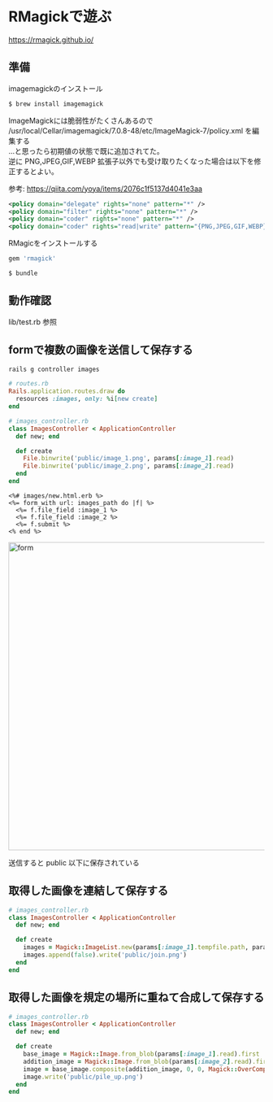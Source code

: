 # RMagickで遊ぶ

https://rmagick.github.io/

## 準備

imagemagickのインストール

```sh
$ brew install imagemagick
```

ImageMagickには脆弱性がたくさんあるので  
/usr/local/Cellar/imagemagick/7.0.8-48/etc/ImageMagick-7/policy.xml を編集する  
...と思ったら初期値の状態で既に追加されてた。  
逆に PNG,JPEG,GIF,WEBP 拡張子以外でも受け取りたくなった場合は以下を修正するとよい。

参考: https://qiita.com/yoya/items/2076c1f5137d4041e3aa

```xml
<policy domain="delegate" rights="none" pattern="*" />
<policy domain="filter" rights="none" pattern="*" />
<policy domain="coder" rights="none" pattern="*" />
<policy domain="coder" rights="read|write" pattern="{PNG,JPEG,GIF,WEBP}" />
```

RMagicをインストールする

```rb
gem 'rmagick'
```
```sh
$ bundle
```

## 動作確認

lib/test.rb 参照

## formで複数の画像を送信して保存する

```sh
rails g controller images
```

```rb
# routes.rb
Rails.application.routes.draw do
  resources :images, only: %i[new create]
end
```

```rb
# images_controller.rb
class ImagesController < ApplicationController
  def new; end

  def create
    File.binwrite('public/image_1.png', params[:image_1].read)
    File.binwrite('public/image_2.png', params[:image_2].read)
  end
end
```

```erb
<%# images/new.html.erb %>
<%= form_with url: images_path do |f| %>
  <%= f.file_field :image_1 %>
  <%= f.file_field :image_2 %>
  <%= f.submit %>
<% end %>
```

<img width="606" alt="form" src="https://user-images.githubusercontent.com/38872854/59412660-e252e500-8df8-11e9-8110-9959b4536d09.png">

送信すると public 以下に保存されている

## 取得した画像を連結して保存する

```rb
# images_controller.rb
class ImagesController < ApplicationController
  def new; end

  def create
    images = Magick::ImageList.new(params[:image_1].tempfile.path, params[:image_2].tempfile.path)
    images.append(false).write('public/join.png')
  end
end
```

## 取得した画像を規定の場所に重ねて合成して保存する
```rb
# images_controller.rb
class ImagesController < ApplicationController
  def new; end

  def create
    base_image = Magick::Image.from_blob(params[:image_1].read).first
    addition_image = Magick::Image.from_blob(params[:image_2].read).first
    image = base_image.composite(addition_image, 0, 0, Magick::OverCompositeOp)
    image.write('public/pile_up.png')
  end
end
```

